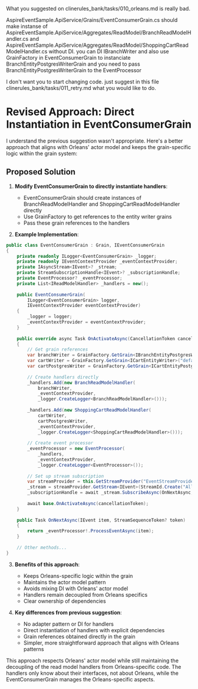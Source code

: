 What you suggested on 
clinerules_bank/tasks/010_orleans.md
is really bad.

AspireEventSample.ApiService/Grains/EventConsumerGrain.cs
should make instanse of 
AspireEventSample.ApiService/Aggregates/ReadModel/BranchReadModelHandler.cs
and 
AspireEventSample.ApiService/Aggregates/ReadModel/ShoppingCartReadModelHandler.cs
without DI.
you can DI 
IBranchWriter
and also use GrainFactory in EventConsumerGrain to instanciate
BranchEntityPostgresWriterGrain
and you need to pass
BranchEntityPostgresWriterGrain
to the EventProcessor

I don't want you to start changing code.
just suggest in this file
clinerules_bank/tasks/011_retry.md
what you would like to do.

# Revised Approach: Direct Instantiation in EventConsumerGrain

I understand the previous suggestion wasn't appropriate. Here's a better approach that aligns with Orleans' actor model and keeps the grain-specific logic within the grain system:

## Proposed Solution

1. **Modify EventConsumerGrain to directly instantiate handlers**:
   - EventConsumerGrain should create instances of BranchReadModelHandler and ShoppingCartReadModelHandler directly
   - Use GrainFactory to get references to the entity writer grains
   - Pass these grain references to the handlers

2. **Example Implementation**:

```csharp
public class EventConsumerGrain : Grain, IEventConsumerGrain
{
    private readonly ILogger<EventConsumerGrain> _logger;
    private readonly IEventContextProvider _eventContextProvider;
    private IAsyncStream<IEvent>? _stream;
    private StreamSubscriptionHandle<IEvent>? _subscriptionHandle;
    private EventProcessor? _eventProcessor;
    private List<IReadModelHandler> _handlers = new();
    
    public EventConsumerGrain(
        ILogger<EventConsumerGrain> logger,
        IEventContextProvider eventContextProvider)
    {
        _logger = logger;
        _eventContextProvider = eventContextProvider;
    }
    
    public override async Task OnActivateAsync(CancellationToken cancellationToken)
    {
        // Get grain references
        var branchWriter = GrainFactory.GetGrain<IBranchEntityPostgresWriterGrain>("default");
        var cartWriter = GrainFactory.GetGrain<ICartEntityWriter>("default");
        var cartPostgresWriter = GrainFactory.GetGrain<ICartEntityPostgresWriter>("default");
        
        // Create handlers directly
        _handlers.Add(new BranchReadModelHandler(
            branchWriter, 
            _eventContextProvider,
            _logger.CreateLogger<BranchReadModelHandler>()));
            
        _handlers.Add(new ShoppingCartReadModelHandler(
            cartWriter,
            cartPostgresWriter,
            _eventContextProvider,
            _logger.CreateLogger<ShoppingCartReadModelHandler>()));
        
        // Create event processor
        _eventProcessor = new EventProcessor(
            _handlers,
            _eventContextProvider,
            _logger.CreateLogger<EventProcessor>());
        
        // Set up stream subscription
        var streamProvider = this.GetStreamProvider("EventStreamProvider");
        _stream = streamProvider.GetStream<IEvent>(StreamId.Create("AllEvents", Guid.Empty));
        _subscriptionHandle = await _stream.SubscribeAsync(OnNextAsync, OnErrorAsync, OnCompletedAsync);
        
        await base.OnActivateAsync(cancellationToken);
    }
    
    public Task OnNextAsync(IEvent item, StreamSequenceToken? token)
    {
        return _eventProcessor!.ProcessEventAsync(item);
    }
    
    // Other methods...
}
```

3. **Benefits of this approach**:
   - Keeps Orleans-specific logic within the grain
   - Maintains the actor model pattern
   - Avoids mixing DI with Orleans' actor model
   - Handlers remain decoupled from Orleans specifics
   - Clear ownership of dependencies

4. **Key differences from previous suggestion**:
   - No adapter pattern or DI for handlers
   - Direct instantiation of handlers with explicit dependencies
   - Grain references obtained directly in the grain
   - Simpler, more straightforward approach that aligns with Orleans patterns

This approach respects Orleans' actor model while still maintaining the decoupling of the read model handlers from Orleans-specific code. The handlers only know about their interfaces, not about Orleans, while the EventConsumerGrain manages the Orleans-specific aspects.
